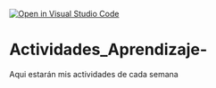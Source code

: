 [![Open in Visual Studio Code](https://classroom.github.com/assets/open-in-vscode-c66648af7eb3fe8bc4f294546bfd86ef473780cde1dea487d3c4ff354943c9ae.svg)](https://classroom.github.com/online_ide?assignment_repo_id=8478573&assignment_repo_type=AssignmentRepo)
# Actividades_Aprendizaje-
Aqui estarán mis actividades de cada semana
